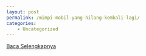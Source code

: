 ```yaml
---
layout: post
permalink: /mimpi-mobil-yang-hilang-kembali-lagi/
categories:
    - Uncategorized
---
```


[Baca Selengkapnya](/10)